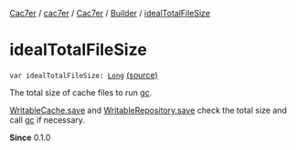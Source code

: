 [Cac7er](../../../index.md) / [cac7er](../../index.md) / [Cac7er](../index.md) / [Builder](index.md) / [idealTotalFileSize](./ideal-total-file-size.md)

# idealTotalFileSize

`var idealTotalFileSize: `[`Long`](https://kotlinlang.org/api/latest/jvm/stdlib/kotlin/-long/index.html) [(source)](http://2wiqua.wcaokaze.com/gitbucket/wcaokaze/Cac7er/blob/master/src/main/java/cac7er/Cac7er.kt#L164)

The total size of cache files to run [gc](../gc.md).

[WritableCache.save](../../-writable-cache/save.md) and [WritableRepository.save](../../-writable-repository/save.md) check the total
size and call [gc](../gc.md) if necessary.

**Since**
0.1.0

